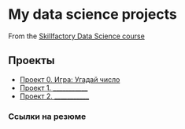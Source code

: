 # My data science projects
From the [Skillfactory Data Science course](https://skillfactory.ru/data-scientist)

## Проекты

* [Проект 0. Игра: Угадай число](https://github.com/andreyshveduke/sf_data_science/tree/main/project_0)
* [Проект 1. ___________]()
* [Проект 2. ___________]()

### Ссылки на резюме
